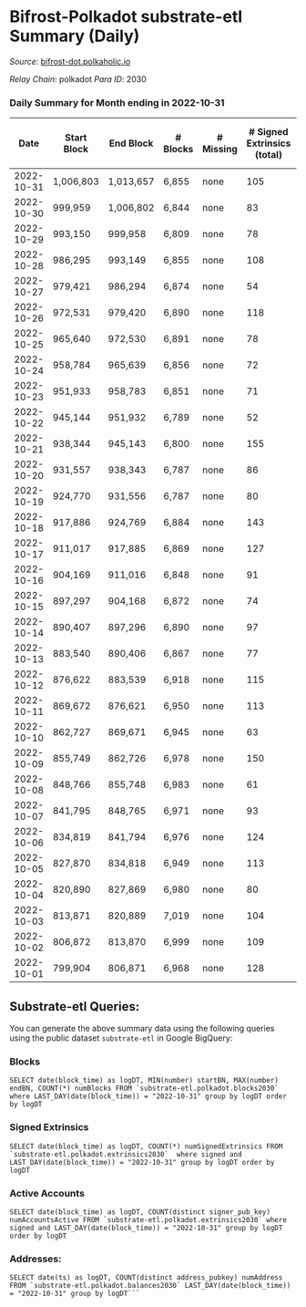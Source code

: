# Bifrost-Polkadot substrate-etl Summary (Daily)

_Source_: [bifrost-dot.polkaholic.io](https://bifrost-dot.polkaholic.io)

*Relay Chain*: polkadot
*Para ID*: 2030



### Daily Summary for Month ending in 2022-10-31


| Date | Start Block | End Block | # Blocks | # Missing | # Signed Extrinsics (total) | # Active Accounts | # Addresses with Balances | # Events | # Transfers | # XCM Transfers In | # XCM Transfers Out |
| ---- | ----------- | --------- | -------- | --------- | --------------------------- | ----------------- | ------------------------- | -------- | ----------- | ------------------ | ------------------- |
| 2022-10-31 | 1,006,803 | 1,013,657 | 6,855 | none  | 105 | 42 | 2,943 | 14,586 | 45  | 5 ($15.64) | 3 ($1,719.14) |
| 2022-10-30 | 999,959 | 1,006,802 | 6,844 | none  | 83 | 28 | 2,939 | 14,445 | 34  | 10 ($2,108.81) | 9 ($2,061.91) |
| 2022-10-29 | 993,150 | 999,958 | 6,809 | none  | 78 | 27 |  | 14,330 | 39  | 7 ($1,394.79) | 3 ($3,722.11) |
| 2022-10-28 | 986,295 | 993,149 | 6,855 | none  | 108 | 36 | 2,931 | 14,622 | 55  | 5 ($6,995.65) | 9 ($4,790.50) |
| 2022-10-27 | 979,421 | 986,294 | 6,874 | none  | 54 | 30 | 2,929 | 14,210 | 31  | 4 ($494.55) | 3 ($2,252.08) |
| 2022-10-26 | 972,531 | 979,420 | 6,890 | none  | 118 | 43 | 2,926 | 14,820 | 72  | 6 ($2,004.24) | 1 ($447.81) |
| 2022-10-25 | 965,640 | 972,530 | 6,891 | none  | 78 | 36 | 2,921 | 14,423 | 36  | 5 ($150.92) | 1 ($147.10) |
| 2022-10-24 | 958,784 | 965,639 | 6,856 | none  | 72 | 31 | 2,919 | 14,398 | 60  | 8 ($6,164.90) | 9 ($7,009.69) |
| 2022-10-23 | 951,933 | 958,783 | 6,851 | none  | 71 | 33 | 2,914 | 14,279 | 39  | 2 ($1,163.07) | 1 ($5,150.95) |
| 2022-10-22 | 945,144 | 951,932 | 6,789 | none  | 52 | 22 | 2,905 | 14,091 | 36  | 7 ($6,161.29) | 2 ($6,333.94) |
| 2022-10-21 | 938,344 | 945,143 | 6,800 | none  | 155 | 37 | 2,903 | 15,000 | 80  | 11 ($1,711.38) | 7 ($12.88) |
| 2022-10-20 | 931,557 | 938,343 | 6,787 | none  | 86 | 38 | 2,897 | 14,309 | 56  | 6 ($1,334.41) | 3 ($7,620.18) |
| 2022-10-19 | 924,770 | 931,556 | 6,787 | none  | 80 | 25 | 2,893 | 14,276 | 34  | 4 ($2,830.64) | 6 ($1,961.54) |
| 2022-10-18 | 917,886 | 924,769 | 6,884 | none  | 143 | 38 | 2,889 | 15,015 | 68  | 8 ($5,415.40) | 2 ($933.33) |
| 2022-10-17 | 911,017 | 917,885 | 6,869 | none  | 127 | 43 | 2,883 | 14,793 | 75  | 7 ($1,748.72) |   |
| 2022-10-16 | 904,169 | 911,016 | 6,848 | none  | 91 | 31 |  | 14,457 | 41  | 4 ($196.73) | 4 ($1,071.73) |
| 2022-10-15 | 897,297 | 904,168 | 6,872 | none  | 74 | 30 | 2,874 | 14,381 | 42  | 4 ($212.70) |   |
| 2022-10-14 | 890,407 | 897,296 | 6,890 | none  | 97 | 37 | 2,871 | 14,605 | 42  | 5 ($252.83) | 2 ($278.92) |
| 2022-10-13 | 883,540 | 890,406 | 6,867 | none  | 77 | 38 |  | 14,518 | 71  | 13 ($5,117.32) | 4 ($2,511.88) |
| 2022-10-12 | 876,622 | 883,539 | 6,918 | none  | 115 | 44 | 2,862 | 14,841 | 83  | 9 ($560.22) |   |
| 2022-10-11 | 869,672 | 876,621 | 6,950 | none  | 113 | 32 | 2,857 | 14,875 | 80  | 7 ($1,503.14) | 6 ($2,128.79) |
| 2022-10-10 | 862,727 | 869,671 | 6,945 | none  | 63 | 26 | 2,853 | 14,424 | 43  | 2 ($248.79) | 3 ($103.29) |
| 2022-10-09 | 855,749 | 862,726 | 6,978 | none  | 150 | 51 | 2,851 | 15,174 | 96  | 5 ($1,488.24) | 10 ($1,937.94) |
| 2022-10-08 | 848,766 | 855,748 | 6,983 | none  | 61 | 27 | 2,845 | 14,516 | 37  | 6 ($1,287.66) | 3 ($1,610.11) |
| 2022-10-07 | 841,795 | 848,765 | 6,971 | none  | 93 | 30 | 2,844 | 14,767 | 51  | 7 ($7,543.22) | 3 ($2,339.61) |
| 2022-10-06 | 834,819 | 841,794 | 6,976 | none  | 124 | 32 | 2,841 | 15,008 | 86  | 7 ($3,031.77) | 9 ($4,048.58) |
| 2022-10-05 | 827,870 | 834,818 | 6,949 | none  | 113 | 44 | 2,837 | 14,899 | 72  | 10 ($4,589.01) | 3 ($4,917.49) |
| 2022-10-04 | 820,890 | 827,869 | 6,980 | none  | 80 | 38 |  | 14,651 | 65  | 6 ($4,293.27) | 2 ($4,609.81) |
| 2022-10-03 | 813,871 | 820,889 | 7,019 | none  | 104 | 37 |  | 14,879 | 47  | 5 ($457.39) | 1 ($95.47) |
| 2022-10-02 | 806,872 | 813,870 | 6,999 | none  | 109 | 30 |  | 14,959 | 52  | 14 ($88,448.74) | 1 ($626.92) |
| 2022-10-01 | 799,904 | 806,871 | 6,968 | none  | 128 | 38 |  | 15,050 | 79  | 16 ($8,692.02) | 5 ($1,621.37) |

## Substrate-etl Queries:
You can generate the above summary data using the following queries using the public dataset `substrate-etl` in Google BigQuery:


### Blocks
```
SELECT date(block_time) as logDT, MIN(number) startBN, MAX(number) endBN, COUNT(*) numBlocks FROM `substrate-etl.polkadot.blocks2030`  where LAST_DAY(date(block_time)) = "2022-10-31" group by logDT order by logDT
```


### Signed Extrinsics
```
SELECT date(block_time) as logDT, COUNT(*) numSignedExtrinsics FROM `substrate-etl.polkadot.extrinsics2030`  where signed and LAST_DAY(date(block_time)) = "2022-10-31" group by logDT order by logDT
```


### Active Accounts
```
SELECT date(block_time) as logDT, COUNT(distinct signer_pub_key) numAccountsActive FROM `substrate-etl.polkadot.extrinsics2030` where signed and LAST_DAY(date(block_time)) = "2022-10-31" group by logDT order by logDT
```


### Addresses:
```
SELECT date(ts) as logDT, COUNT(distinct address_pubkey) numAddress FROM `substrate-etl.polkadot.balances2030` LAST_DAY(date(block_time)) = "2022-10-31" group by logDT```

